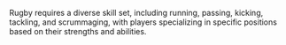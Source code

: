 Rugby requires a diverse skill set, including running, passing, kicking, tackling, and scrummaging, with players specializing in specific positions based on their strengths and abilities.
